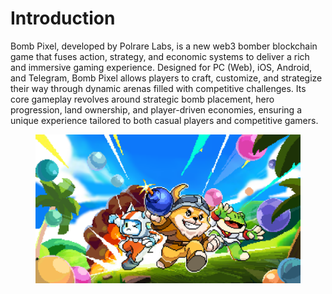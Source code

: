 # Introduction

Bomb Pixel, developed by Polrare Labs, is a new web3 bomber blockchain game that fuses action, strategy, and economic systems to deliver a rich and immersive gaming experience. Designed for PC (Web), iOS, Android, and Telegram, Bomb Pixel allows players to craft, customize, and strategize their way through dynamic arenas filled with competitive challenges. Its core gameplay revolves around strategic bomb placement, hero progression, land ownership, and player-driven economies, ensuring a unique experience tailored to both casual players and competitive gamers.

<figure><img src=".gitbook/assets/7.png" alt=""><figcaption></figcaption></figure>





